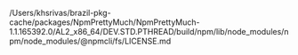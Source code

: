 /Users/khsrivas/brazil-pkg-cache/packages/NpmPrettyMuch/NpmPrettyMuch-1.1.165392.0/AL2_x86_64/DEV.STD.PTHREAD/build/npm/lib/node_modules/npm/node_modules/@npmcli/fs/LICENSE.md